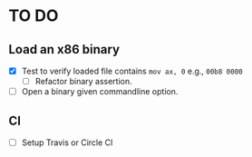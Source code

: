 # TO DO

## Load an x86 binary

- [x] Test to verify loaded file contains `mov ax, 0` e.g., `00b8 0000`
  - [ ] Refactor binary assertion.
- [ ] Open a binary given commandline option.

## CI

- [ ] Setup Travis or Circle CI
